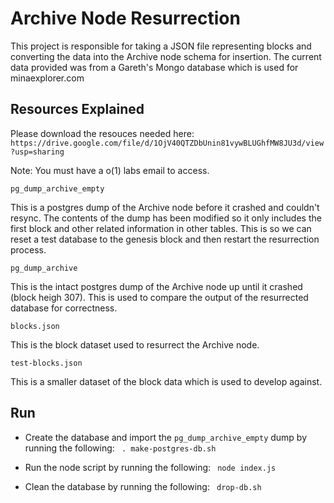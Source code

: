 # Archive Node Resurrection

This project is responsible for taking a JSON file representing blocks and converting the data into the Archive node schema for insertion. The current data provided was from a Gareth's Mongo database which is used for minaexplorer.com

## Resources Explained

Please download the resouces needed here:
`https://drive.google.com/file/d/1OjV40QTZDbUnin81vywBLUGhfMW8JU3d/view?usp=sharing`

Note: You must have a o(1) labs email to access.

`pg_dump_archive_empty`

This is a postgres dump of the Archive node before it crashed and couldn't resync. The contents of the dump has been modified so it only includes the first block and other related information in other tables. This is so we can reset a test database to the genesis block and then restart the resurrection process.

`pg_dump_archive`

This is the intact postgres dump of the Archive node up until it crashed (block heigh 307). This is used to compare the output of the resurrected database for correctness.

`blocks.json`

This is the block dataset used to resurrect the Archive node.

`test-blocks.json`

This is a smaller dataset of the block data which is used to develop against.

## Run

- Create the database and import the `pg_dump_archive_empty` dump by running the following:
  ` . make-postgres-db.sh`

- Run the node script by running the following:
  ` node index.js`

- Clean the database by running the following:
  ` drop-db.sh`
